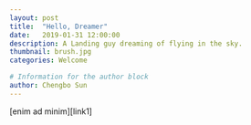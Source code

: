 ```yaml
---
layout: post
title:  "Hello, Dreamer"
date:   2019-01-31 12:00:00
description: A Landing guy dreaming of flying in the sky.
thumbnail: brush.jpg
categories: Welcome

# Information for the author block
author: Chengbo Sun
---
```



 [enim ad minim][link1] 
